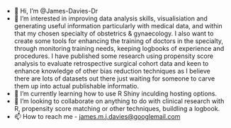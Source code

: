 - 👋 Hi, I’m @James-Davies-Dr
- 👀 I’m interested in improving data analysis skills, visualisiation and generating useful information particularly with medical data, and within that my chosen specialty of obstetrics & gynaecology.  I also want to create some tools for enhancing the training of doctors in the specialty, through monitoring training needs, keeping logbooks of experience and procedures.  I have published some research using propensity score analysis to evaluate retrospective surgical cohort data and keen to enhance knowledge of other bias reduction techniques as I believe there are lots of datasets out there just waiting for someone to carve them up into actual publishable informatio.
- 🌱 I’m currently learning how to use R Shiny inculding hosting options.
- 💞️ I’m looking to collaborate on anything to do with clinical research with R, propensity score matching or other techniques, buildling a logbook.
- 📫 How to reach me - james.m.j.davies@googlemail.com

<!---
James-Davies-Dr/James-Davies-Dr is a ✨ special ✨ repository because its `README.md` (this file) appears on your GitHub profile.
You can click the Preview link to take a look at your changes.
--->
